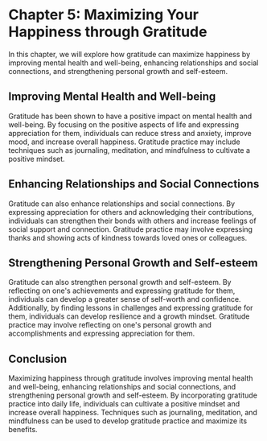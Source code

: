 Chapter 5: Maximizing Your Happiness through Gratitude
======================================================

In this chapter, we will explore how gratitude can maximize happiness by improving mental health and well-being, enhancing relationships and social connections, and strengthening personal growth and self-esteem.

Improving Mental Health and Well-being
--------------------------------------

Gratitude has been shown to have a positive impact on mental health and well-being. By focusing on the positive aspects of life and expressing appreciation for them, individuals can reduce stress and anxiety, improve mood, and increase overall happiness. Gratitude practice may include techniques such as journaling, meditation, and mindfulness to cultivate a positive mindset.

Enhancing Relationships and Social Connections
----------------------------------------------

Gratitude can also enhance relationships and social connections. By expressing appreciation for others and acknowledging their contributions, individuals can strengthen their bonds with others and increase feelings of social support and connection. Gratitude practice may involve expressing thanks and showing acts of kindness towards loved ones or colleagues.

Strengthening Personal Growth and Self-esteem
---------------------------------------------

Gratitude can also strengthen personal growth and self-esteem. By reflecting on one's achievements and expressing gratitude for them, individuals can develop a greater sense of self-worth and confidence. Additionally, by finding lessons in challenges and expressing gratitude for them, individuals can develop resilience and a growth mindset. Gratitude practice may involve reflecting on one's personal growth and accomplishments and expressing appreciation for them.

Conclusion
----------

Maximizing happiness through gratitude involves improving mental health and well-being, enhancing relationships and social connections, and strengthening personal growth and self-esteem. By incorporating gratitude practice into daily life, individuals can cultivate a positive mindset and increase overall happiness. Techniques such as journaling, meditation, and mindfulness can be used to develop gratitude practice and maximize its benefits.
